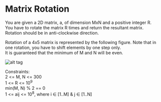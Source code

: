 # Matrix Rotation
You are given a 2D matrix, a, of dimension MxN and a positive integer R.  
You have to rotate the matrix R times and return the resultant matrix. Rotation should be in anti-clockwise direction.  

Rotation of a 4x5 matrix is represented by the following figure. Note that in one rotation, you have to shift elements by one step only.  
It is guaranteed that the minimum of M and N will be even.

![alt tag](https://hr-challenge-images.s3.amazonaws.com/2517/matrix-rotation.png)

Constraints:  
2 <= M, N <= 300  
1 <= R <= 10<sup>9</sup>  
min(M, N) % 2 == 0  
1 <= aij <= 10<sup>8</sup>, where i ∈ [1..M] & j ∈ [1..N]  

